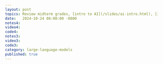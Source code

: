 ```yaml
---
layout: post
topics: Review midterm grades, [intro to AI](/slides/ai-intro.html), [intro to LLM project](/slides/llm1.html)
date:   2024-10-24 08:00:00 -0800
notes4: 
video4: 
code4: 
notes3: 
video3: 
code3: 
category: large-language-models
published: true
---
```

